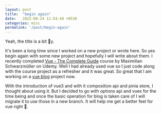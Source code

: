 ```yaml
---
layout: post
title:  "begin again"
date:   2022-08-24 11:54:49 +0530
categories: misc
permalink: '/post/begin-again'
---
```


Yeah, the title is a bit 🧀y.

It's been a long time since I worked on a new project or wrote here. So yes begin again with some new project and hopefully I will write about them. I recently completed [Vue - The Complete Guide](https://www.udemy.com/course/vuejs-2-the-complete-guide/) course by Maximilian Schwarzmüller on Udemy. Well I had already used vue so I just code along with the course project as a refresher and it was great. So great that I am working on a [vue blog](https://github.com/durlavkalita/vue_blog) project now.

With the introduction of vue3 and with it composition api and pinia store, I thought about using it. But I decided to go with options api and vuex for the time being and once the basic operation for blog is taken care of I will migrate it to use those in a new branch. It will help me get a better feel for vue right 🤡.